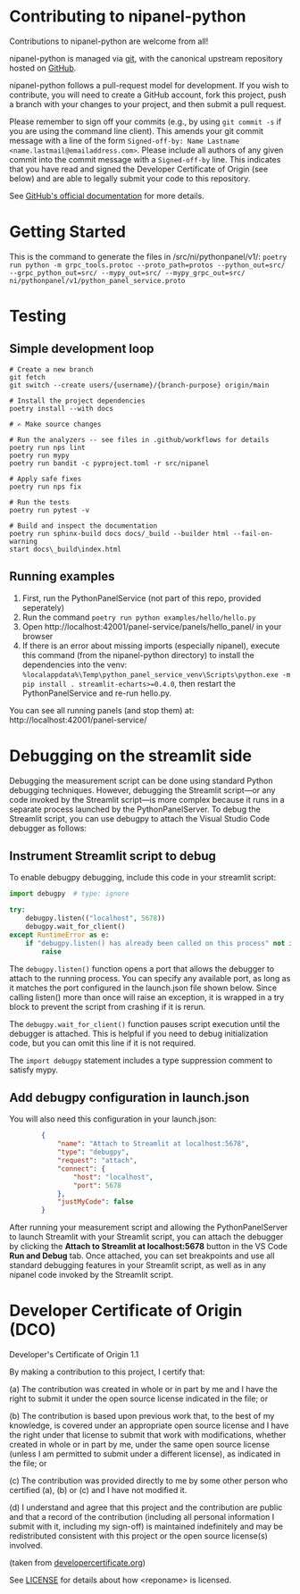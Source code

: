 # Contributing to nipanel-python

Contributions to nipanel-python are welcome from all!

nipanel-python is managed via [git](https://git-scm.com), with the canonical upstream
repository hosted on [GitHub](https://github.com/ni/<reponame>/).

nipanel-python follows a pull-request model for development.  If you wish to
contribute, you will need to create a GitHub account, fork this project, push a
branch with your changes to your project, and then submit a pull request.

Please remember to sign off your commits (e.g., by using `git commit -s` if you
are using the command line client). This amends your git commit message with a line
of the form `Signed-off-by: Name Lastname <name.lastmail@emailaddress.com>`. Please
include all authors of any given commit into the commit message with a
`Signed-off-by` line. This indicates that you have read and signed the Developer
Certificate of Origin (see below) and are able to legally submit your code to
this repository.

See [GitHub's official documentation](https://help.github.com/articles/using-pull-requests/) for more details.

# Getting Started

This is the command to generate the files in /src/ni/pythonpanel/v1/:
`poetry run python -m grpc_tools.protoc --proto_path=protos --python_out=src/ --grpc_python_out=src/ --mypy_out=src/ --mypy_grpc_out=src/ ni/pythonpanel/v1/python_panel_service.proto`

# Testing

## Simple development loop

```
# Create a new branch
git fetch
git switch --create users/{username}/{branch-purpose} origin/main

# Install the project dependencies
poetry install --with docs

# ✍ Make source changes

# Run the analyzers -- see files in .github/workflows for details
poetry run nps lint
poetry run mypy
poetry run bandit -c pyproject.toml -r src/nipanel

# Apply safe fixes
poetry run nps fix

# Run the tests
poetry run pytest -v

# Build and inspect the documentation
poetry run sphinx-build docs docs/_build --builder html --fail-on-warning
start docs\_build\index.html
```

## Running examples

1. First, run the PythonPanelService (not part of this repo, provided seperately)
2. Run the command `poetry run python examples/hello/hello.py`
3. Open http://localhost:42001/panel-service/panels/hello_panel/ in your browser
4. If there is an error about missing imports (especially nipanel), execute this
   command (from the nipanel-python directory) to install the dependencies into the venv: 
   `%localappdata%\Temp\python_panel_service_venv\Scripts\python.exe -m pip install . streamlit-echarts>=0.4.0`,
    then restart the PythonPanelService and re-run hello.py.

You can see all running panels (and stop them) at: http://localhost:42001/panel-service/

# Debugging on the streamlit side

Debugging the measurement script can be done using standard Python debugging
techniques. However, debugging the Streamlit script—or any code invoked by the
Streamlit script—is more complex because it runs in a separate process launched
by the PythonPanelServer. To debug the Streamlit script, you can use debugpy to
attach the Visual Studio Code debugger as follows:

## Instrument Streamlit script to debug

To enable debugpy debugging, include this code in your streamlit script:

```python
import debugpy  # type: ignore

try:
    debugpy.listen(("localhost", 5678))
    debugpy.wait_for_client() 
except RuntimeError as e:
    if "debugpy.listen() has already been called on this process" not in str(e):
        raise
```

The `debugpy.listen()` function opens a port that allows the debugger to attach
to the running process. You can specify any available port, as long as it
matches the port configured in the launch.json file shown below. Since calling
listen() more than once will raise an exception, it is wrapped in a try block to
prevent the script from crashing if it is rerun.

The `debugpy.wait_for_client()` function pauses script execution until the
debugger is attached. This is helpful if you need to debug initialization code,
but you can omit this line if it is not required.

The `import debugpy` statement includes a type suppression comment to satisfy mypy.

## Add debugpy configuration in launch.json 

You will also need this configuration in your launch.json:

```json
        {
            "name": "Attach to Streamlit at localhost:5678",
            "type": "debugpy",
            "request": "attach",
            "connect": {
                "host": "localhost",
                "port": 5678
            },
            "justMyCode": false
        }
```

After running your measurement script and allowing the PythonPanelServer to
launch Streamlit with your Streamlit script, you can attach the debugger by
clicking the **Attach to Streamlit at localhost:5678** button in the VS Code
**Run and Debug** tab. Once attached, you can set breakpoints and use all
standard debugging features in your Streamlit script, as well as in any nipanel
code invoked by the Streamlit script.

# Developer Certificate of Origin (DCO)

   Developer's Certificate of Origin 1.1

   By making a contribution to this project, I certify that:

   (a) The contribution was created in whole or in part by me and I
       have the right to submit it under the open source license
       indicated in the file; or

   (b) The contribution is based upon previous work that, to the best
       of my knowledge, is covered under an appropriate open source
       license and I have the right under that license to submit that
       work with modifications, whether created in whole or in part
       by me, under the same open source license (unless I am
       permitted to submit under a different license), as indicated
       in the file; or

   (c) The contribution was provided directly to me by some other
       person who certified (a), (b) or (c) and I have not modified
       it.

   (d) I understand and agree that this project and the contribution
       are public and that a record of the contribution (including all
       personal information I submit with it, including my sign-off) is
       maintained indefinitely and may be redistributed consistent with
       this project or the open source license(s) involved.

(taken from [developercertificate.org](https://developercertificate.org/))

See [LICENSE](https://github.com/ni/<reponame>/blob/main/LICENSE)
for details about how \<reponame\> is licensed.
